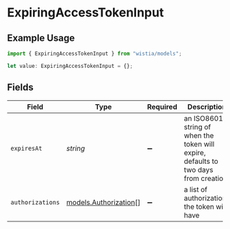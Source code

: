 # ExpiringAccessTokenInput

## Example Usage

```typescript
import { ExpiringAccessTokenInput } from "wistia/models";

let value: ExpiringAccessTokenInput = {};
```

## Fields

| Field                                                                               | Type                                                                                | Required                                                                            | Description                                                                         |
| ----------------------------------------------------------------------------------- | ----------------------------------------------------------------------------------- | ----------------------------------------------------------------------------------- | ----------------------------------------------------------------------------------- |
| `expiresAt`                                                                         | *string*                                                                            | :heavy_minus_sign:                                                                  | an ISO8601 string of when the token will expire, defaults to two days from creation |
| `authorizations`                                                                    | [models.Authorization](../models/authorization.md)[]                                | :heavy_minus_sign:                                                                  | a list of authorizations the token will have                                        |